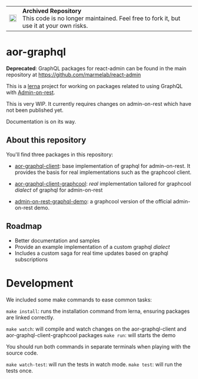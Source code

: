 <table>
        <tr>
            <td><img width="20" src="https://cdnjs.cloudflare.com/ajax/libs/octicons/8.5.0/svg/archive.svg" alt="archived" /></td>
            <td><strong>Archived Repository</strong><br />
            This code is no longer maintained. Feel free to fork it, but use it at your own risks.
        </td>
        </tr>
</table>

aor-graphql
===========

**Deprecated**: GraphQL packages for react-admin can be found in the main repository at https://github.com/marmelab/react-admin

This is a [lerna](https://lernajs.io/) project for working on packages related to using GraphQL with [Admin-on-rest](https://github.com/marmelab/admin-on-rest).

This is very WIP. It currently requires changes on admin-on-rest which have not been published yet.

Documentation is on its way.

## About this repository

You'll find three packages in this repository:

- [aor-graphql-client](packages/aor-graphql-client): base implementation of graphql for admin-on-rest. It provides the basis for real implementations such as the graphcool client.

- [aor-graphql-client-graphcool](packages/aor-graphql-client-graphcool): *real* implementation tailored for graphcool *dialect* of graphql for admin-on-rest

- [admin-on-rest-graphql-demo](packages/admin-on-rest-graphql-demo): a graphcool version of the official admin-on-rest demo.

## Roadmap

- Better documentation and samples
- Provide an example implementation of a custom graphql *dialect*
- Includes a custom saga for real time updates based on graphql subscriptions

# Development

We included some make commands to ease common tasks:

`make install`: runs the installation command from lerna, ensuring packages are linked correctly.

`make watch`: will compile and watch changes on the aor-graphql-client and aor-graphql-client-graphcool packages
`make run`: will starts the demo

You should run both commands in separate terminals when playing with the source code.

`make watch-test`: will run the tests in watch mode.
`make test`: will run the tests once.
